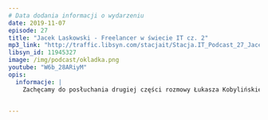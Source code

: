 ```yaml
---
# Data dodania informacji o wydarzeniu
date: 2019-11-07
episode: 27
title: "Jacek Laskowski - Freelancer w świecie IT cz. 2"
mp3_link: "http://traffic.libsyn.com/stacjait/Stacja.IT_Podcast_27_Jacek_Laskowski_-_Freelancer_w_swiecie_IT_cz_2.mp3"
libsyn_id: 11945327
image: /img/podcast/okladka.png
youtube: "W6b_28ARiyM"
opis:
  informacje: |
    Zachęcamy do posłuchania drugiej części rozmowy Łukasza Kobylińskiego z Jackiem Laskowskim.Nadal zostajemy w temacie pracy, jako freelancer w świecie IT. 
    

---
```


